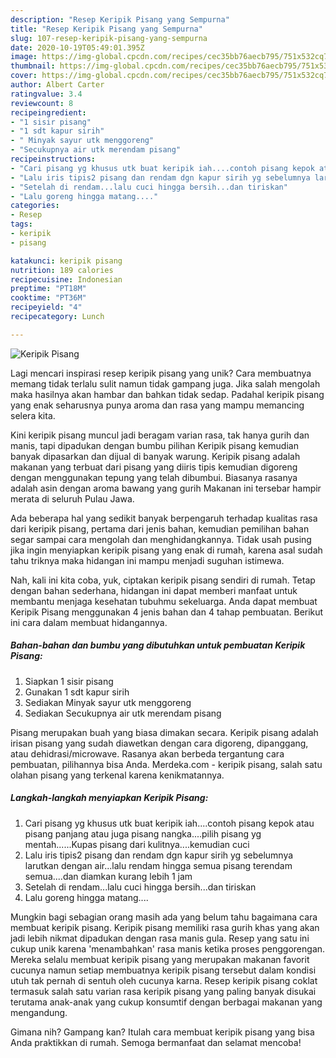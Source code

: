 ```yaml
---
description: "Resep Keripik Pisang yang Sempurna"
title: "Resep Keripik Pisang yang Sempurna"
slug: 107-resep-keripik-pisang-yang-sempurna
date: 2020-10-19T05:49:01.395Z
image: https://img-global.cpcdn.com/recipes/cec35bb76aecb795/751x532cq70/keripik-pisang-foto-resep-utama.jpg
thumbnail: https://img-global.cpcdn.com/recipes/cec35bb76aecb795/751x532cq70/keripik-pisang-foto-resep-utama.jpg
cover: https://img-global.cpcdn.com/recipes/cec35bb76aecb795/751x532cq70/keripik-pisang-foto-resep-utama.jpg
author: Albert Carter
ratingvalue: 3.4
reviewcount: 8
recipeingredient:
- "1 sisir pisang"
- "1 sdt kapur sirih"
- " Minyak sayur utk menggoreng"
- "Secukupnya air utk merendam pisang"
recipeinstructions:
- "Cari pisang yg khusus utk buat keripik iah....contoh pisang kepok atau pisang panjang atau juga pisang nangka....pilih pisang yg mentah......Kupas pisang dari kulitnya....kemudian cuci"
- "Lalu iris tipis2 pisang dan rendam dgn kapur sirih yg sebelumnya larutkan dengan air...lalu rendam hingga semua pisang terendam semua....dan diamkan kurang lebih 1 jam"
- "Setelah di rendam...lalu cuci hingga bersih...dan tiriskan"
- "Lalu goreng hingga matang...."
categories:
- Resep
tags:
- keripik
- pisang

katakunci: keripik pisang 
nutrition: 189 calories
recipecuisine: Indonesian
preptime: "PT18M"
cooktime: "PT36M"
recipeyield: "4"
recipecategory: Lunch

---
```



![Keripik Pisang](https://img-global.cpcdn.com/recipes/cec35bb76aecb795/751x532cq70/keripik-pisang-foto-resep-utama.jpg)

Lagi mencari inspirasi resep keripik pisang yang unik? Cara membuatnya memang tidak terlalu sulit namun tidak gampang juga. Jika salah mengolah maka hasilnya akan hambar dan bahkan tidak sedap. Padahal keripik pisang yang enak seharusnya punya aroma dan rasa yang mampu memancing selera kita.

Kini keripik pisang muncul jadi beragam varian rasa, tak hanya gurih dan manis, tapi dipadukan dengan bumbu pilihan Keripik pisang kemudian banyak dipasarkan dan dijual di banyak warung. Keripik pisang adalah makanan yang terbuat dari pisang yang diiris tipis kemudian digoreng dengan menggunakan tepung yang telah dibumbui. Biasanya rasanya adalah asin dengan aroma bawang yang gurih Makanan ini tersebar hampir merata di seluruh Pulau Jawa.

Ada beberapa hal yang sedikit banyak berpengaruh terhadap kualitas rasa dari keripik pisang, pertama dari jenis bahan, kemudian pemilihan bahan segar sampai cara mengolah dan menghidangkannya. Tidak usah pusing jika ingin menyiapkan keripik pisang yang enak di rumah, karena asal sudah tahu triknya maka hidangan ini mampu menjadi suguhan istimewa.


Nah, kali ini kita coba, yuk, ciptakan keripik pisang sendiri di rumah. Tetap dengan bahan sederhana, hidangan ini dapat memberi manfaat untuk membantu menjaga kesehatan tubuhmu sekeluarga. Anda dapat membuat Keripik Pisang menggunakan 4 jenis bahan dan 4 tahap pembuatan. Berikut ini cara dalam membuat hidangannya.

<!--inarticleads1-->

##### Bahan-bahan dan bumbu yang dibutuhkan untuk pembuatan Keripik Pisang:

1. Siapkan 1 sisir pisang
1. Gunakan 1 sdt kapur sirih
1. Sediakan  Minyak sayur utk menggoreng
1. Sediakan Secukupnya air utk merendam pisang


Pisang merupakan buah yang biasa dimakan secara. Keripik pisang adalah irisan pisang yang sudah diawetkan dengan cara digoreng, dipanggang, atau dehidrasi/microwave. Rasanya akan berbeda tergantung cara pembuatan, pilihannya bisa Anda. Merdeka.com - keripik pisang, salah satu olahan pisang yang terkenal karena kenikmatannya. 

<!--inarticleads2-->

##### Langkah-langkah menyiapkan Keripik Pisang:

1. Cari pisang yg khusus utk buat keripik iah....contoh pisang kepok atau pisang panjang atau juga pisang nangka....pilih pisang yg mentah......Kupas pisang dari kulitnya....kemudian cuci
1. Lalu iris tipis2 pisang dan rendam dgn kapur sirih yg sebelumnya larutkan dengan air...lalu rendam hingga semua pisang terendam semua....dan diamkan kurang lebih 1 jam
1. Setelah di rendam...lalu cuci hingga bersih...dan tiriskan
1. Lalu goreng hingga matang....


Mungkin bagi sebagian orang masih ada yang belum tahu bagaimana cara membuat keripik pisang. Keripik pisang memiliki rasa gurih khas yang akan jadi lebih nikmat dipadukan dengan rasa manis gula. Resep yang satu ini cukup unik karena &#39;menambahkan&#39; rasa manis ketika proses penggorengan. Mereka selalu membuat keripik pisang yang merupakan makanan favorit cucunya namun setiap membuatnya keripik pisang tersebut dalam kondisi utuh tak pernah di sentuh oleh cucunya karna. Resep keripik pisang coklat termasuk salah satu varian rasa keripik pisang yang paling banyak disukai terutama anak-anak yang cukup konsumtif dengan berbagai makanan yang mengandung. 

Gimana nih? Gampang kan? Itulah cara membuat keripik pisang yang bisa Anda praktikkan di rumah. Semoga bermanfaat dan selamat mencoba!
